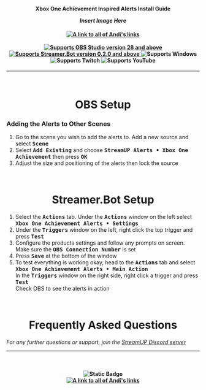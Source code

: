 <h4 align="center">
  Xbox One Achievement Inspired Alerts Install Guide
  
  *Insert Image Here*
</h4>

<h4 align="center">
  <a href="https://andistonemedia.mystl.ink">
    <img alt="A link to all of Andi's links" src="https://img.shields.io/badge/Created%20by%20Andi%20Stone%20(Andilippi)-white?style=for-the-badge">
  </a>
  <br><br>
    <a href="https://obsproject.com">
        <img alt="Supports OBS Studio version 28 and above" src="https://img.shields.io/badge/OBS Studio-28%2B-FFFFFF?style=for-the-badge&labelColor=1e1a1d">
    </a>
    <a href="https://streamer.bot">
        <img alt="Supports Streamer.Bot version 0.2.0 and above" src="https://img.shields.io/badge/Streamer.Bot-v0.2.0+-%23FFFFFF?style=for-the-badge&labelColor=9038e8">
    </a>
    <img alt="Supports Windows" src="https://img.shields.io/badge/Windows-%23FFFFFF?style=for-the-badge&logo=windows&labelColor=00a2ed">
  <br>
  <img alt="Supports Twitch" src="https://img.shields.io/badge/Supports Twitch-6441a5?style=for-the-badge&logo=twitch&logoColor=white">
  <img alt="Supports YouTube" src="https://img.shields.io/badge/Supports YouTube-red?style=for-the-badge&logo=youtube&logoColor=white"> 
</h4>

---

<br>

<h1 align="center">
        OBS Setup
</h1>
<h3>Adding the Alerts to Other Scenes</h3>

1. Go to the scene you wish to add the alerts to. Add a new source and select <kbd><b>Scene</b></kbd>
1. Select <kbd><b>Add Existing</b></kbd> and choose <kbd><b>StreamUP Alerts • Xbox One Achievement</b></kbd> then press <kbd><b>OK</b></kbd>
1. Adjust the size and positioning of the alerts then lock the source

<br>

<h1 align="center">
        Streamer.Bot Setup
</h1>

1. Select the <kbd><b>Actions</b></kbd> tab. Under the <kbd><b>Actions</b></kbd> window on the left select <kbd><b>Xbox One Achievement Alerts • Settings</b></kbd>
1. Under the <kbd><b>Triggers</b></kbd> window on the left, right click the top trigger and press <kbd><b>Test</b></kbd>
1. Configure the products settings and follow any prompts on screen. Make sure the <kbd><b>OBS Connection Number</b></kbd> is set
1. Press <kbd><b>Save</b></kbd> at the bottom of the window
1. To test everything is working okay, head to the <kbd><b>Actions</b></kbd> tab and select <kbd><b>Xbox One Achievement Alerts • Main Action</b></kbd><br>
In the <kbd><b>Triggers</b></kbd> window on the right side, right click a trigger and press <kbd><b>Test</b></kbd><br>
Check OBS to see the alerts in action

<br>

<h1 align="center">
        Frequently Asked Questions
</h1>

*For any further questions or support, join the [StreamUP Discord server](https://discord.com/invite/RnDKRaVCEu?)*

---

<br>

<h4 align="center">
  <img alt="Static Badge" src="https://img.shields.io/badge/A%20StreamUP%20Product-%23fc6caf?style=for-the-badge"><br>
  <a href="https://andistonemedia.mystl.ink">
    <img alt="A link to all of Andi's links" src="https://img.shields.io/badge/Created%20by%20Andi%20Stone%20(Andilippi)-white?style=for-the-badge">
  </a>  
</h4>

